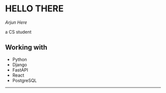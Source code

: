 # HELLO THERE
*Arjun Here*

a CS student
## Working with

* Python
* Django
* FastAPI
* React
* PostgreSQL

---

